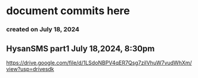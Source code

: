 # document commits here 
### created on July 18, 2024

## HysanSMS part1 July 18,2024, 8:30pm
https://drive.google.com/file/d/1LSdoNBPV4qER7Qsg7zilVhuW7vudWhXm/view?usp=drivesdk
